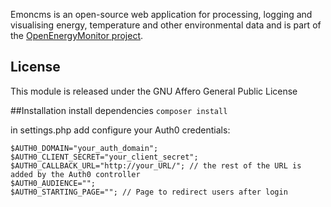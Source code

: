 Emoncms is an open-source web application for processing, logging and visualising energy, 
temperature and other environmental data and is part of the [OpenEnergyMonitor project](
http://openenergymonitor.org).

## License
This module is released under the GNU Affero General Public License

##Installation
install dependencies `composer install`

in settings.php add configure your Auth0 credentials:
```$AUTH0_CLIENT_ID="the_client_id";
$AUTH0_DOMAIN="your_auth_domain";
$AUTH0_CLIENT_SECRET="your_client_secret";
$AUTH0_CALLBACK_URL="http://your_URL/"; // the rest of the URL is added by the Auth0 controller
$AUTH0_AUDIENCE="";
$AUTH0_STARTING_PAGE=""; // Page to redirect users after login
```
